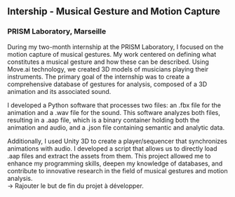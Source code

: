 ## Intership - Musical Gesture and Motion Capture
### PRISM Laboratory, Marseille

During my two-month internship at the PRISM Laboratory, I focused on the motion capture of musical gestures. My work centered on defining what constitutes a musical gesture and how these can be described. Using Move.ai technology, we created 3D models of musicians playing their instruments. The primary goal of the internship was to create a comprehensive database of gestures for analysis, composed of a 3D animation and its associated sound.

I developed a Python software that processes two files: an .fbx file for the animation and a .wav file for the sound. This software analyzes both files, resulting in a .aap file, which is a binary container holding both the animation and audio, and a .json file containing semantic and analytic data.

Additionally, I used Unity 3D to create a player/sequencer that synchronizes animations with audio. I developed a script that allows us to directly load .aap files and extract the assets from them. This project allowed me to enhance my programming skills, deepen my knowledge of databases, and contribute to innovative research in the field of musical gestures and motion analysis.  
-> Rajouter le but de fin du projet à développer.


